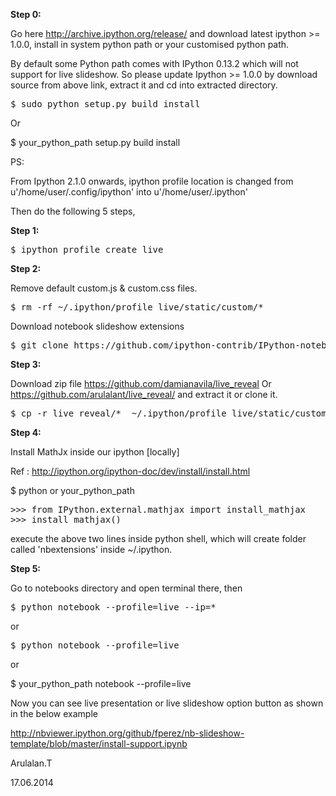 
<b>Step 0:</b>


Go here http://archive.ipython.org/release/ and download latest ipython >= 1.0.0, install in system  python path or your customised python path.


By default some Python path comes with IPython 0.13.2 which will not support for live slideshow.
So please update Ipython >= 1.0.0 by download source from above link, extract it and cd into extracted directory.

<pre>
$ sudo python setup.py build install 
</pre>
Or 

$ your_python_path setup.py build install 


PS:

From Ipython 2.1.0 onwards, ipython profile location is changed from u'/home/user/.config/ipython' into u'/home/user/.ipython'
 



Then do the following 5 steps, 

<b>Step 1:</b>
<pre>
$ ipython profile create live
</pre>


<b>Step 2:</b>

Remove default custom.js & custom.css files.
<pre>
$ rm -rf ~/.ipython/profile_live/static/custom/*
</pre>

Download notebook slideshow extensions 
<pre>
$ git clone https://github.com/ipython-contrib/IPython-notebook-extensions.git ~/.ipython/profile_live/static/custom/
</pre>


<b>Step 3:</b>

Download zip file https://github.com/damianavila/live_reveal Or https://github.com/arulalant/live_reveal/ and extract it or clone it.

<pre>
$ cp -r live_reveal/*  ~/.ipython/profile_live/static/custom/
</pre>


<b>Step 4:</b>

Install MathJx inside our ipython [locally] 

Ref : http://ipython.org/ipython-doc/dev/install/install.html

$ python or your_python_path
<pre>
>>> from IPython.external.mathjax import install_mathjax
>>> install_mathjax() </pre>

execute the above two lines inside python shell, which will create folder called 'nbextensions' inside ~/.ipython. 

<b>Step 5:</b>

Go to notebooks directory and open terminal there, then

<pre>
$ python notebook --profile=live --ip=*
</pre>

or

<pre>
$ python notebook --profile=live 
</pre>

or

$ your_python_path notebook --profile=live 

Now you can see live presentation or live slideshow option button as shown in the below example

http://nbviewer.ipython.org/github/fperez/nb-slideshow-template/blob/master/install-support.ipynb

Arulalan.T

17.06.2014




